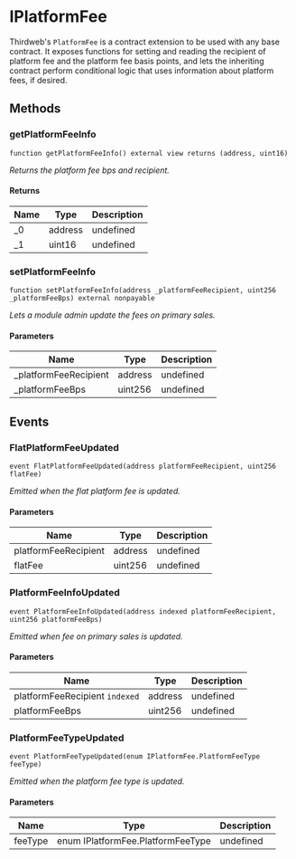 # IPlatformFee





Thirdweb&#39;s `PlatformFee` is a contract extension to be used with any base contract. It exposes functions for setting and reading  the recipient of platform fee and the platform fee basis points, and lets the inheriting contract perform conditional logic  that uses information about platform fees, if desired.



## Methods

### getPlatformFeeInfo

```solidity
function getPlatformFeeInfo() external view returns (address, uint16)
```



*Returns the platform fee bps and recipient.*


#### Returns

| Name | Type | Description |
|---|---|---|
| _0 | address | undefined |
| _1 | uint16 | undefined |

### setPlatformFeeInfo

```solidity
function setPlatformFeeInfo(address _platformFeeRecipient, uint256 _platformFeeBps) external nonpayable
```



*Lets a module admin update the fees on primary sales.*

#### Parameters

| Name | Type | Description |
|---|---|---|
| _platformFeeRecipient | address | undefined |
| _platformFeeBps | uint256 | undefined |



## Events

### FlatPlatformFeeUpdated

```solidity
event FlatPlatformFeeUpdated(address platformFeeRecipient, uint256 flatFee)
```



*Emitted when the flat platform fee is updated.*

#### Parameters

| Name | Type | Description |
|---|---|---|
| platformFeeRecipient  | address | undefined |
| flatFee  | uint256 | undefined |

### PlatformFeeInfoUpdated

```solidity
event PlatformFeeInfoUpdated(address indexed platformFeeRecipient, uint256 platformFeeBps)
```



*Emitted when fee on primary sales is updated.*

#### Parameters

| Name | Type | Description |
|---|---|---|
| platformFeeRecipient `indexed` | address | undefined |
| platformFeeBps  | uint256 | undefined |

### PlatformFeeTypeUpdated

```solidity
event PlatformFeeTypeUpdated(enum IPlatformFee.PlatformFeeType feeType)
```



*Emitted when the platform fee type is updated.*

#### Parameters

| Name | Type | Description |
|---|---|---|
| feeType  | enum IPlatformFee.PlatformFeeType | undefined |



